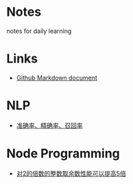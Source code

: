 Notes
=====

notes for daily learning

Links
=====

* [Github Markdown document](https://help.github.com/articles/github-flavored-markdown)

NLP
===

* [准确率、精确率、召回率](https://github.com/liwenzhu/notes/blob/master/nlp/accuracy_precision_recall.md)

Node Programming
================

* [对2的倍数的整数取余数性能可以提高5倍](https://github.com/liwenzhu/notes/blob/master/node/mod_programming.md)